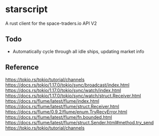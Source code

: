 # starscript
A rust client for the space-traders.io API V2

## Todo

- Automatically cycle through all idle ships, updating market info 

## Reference
https://tokio.rs/tokio/tutorial/channels
https://docs.rs/tokio/1.17.0/tokio/sync/broadcast/index.html
https://docs.rs/tokio/1.17.0/tokio/sync/watch/index.html
https://docs.rs/tokio/1.17.0/tokio/sync/watch/struct.Receiver.html
https://docs.rs/flume/latest/flume/index.html
https://docs.rs/flume/latest/flume/struct.Receiver.html
https://docs.rs/flume/0.9.2/flume/enum.TryRecvError.html
https://docs.rs/flume/latest/flume/fn.bounded.html
https://docs.rs/flume/latest/flume/struct.Sender.html#method.try_send
https://tokio.rs/tokio/tutorial/channels